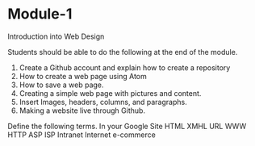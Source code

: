 # Module-1
Introduction into Web Design


Students should be able to do the following at the end of the module.
  1. Create a Github account and explain how to create a repository
  2. How to create a web page using Atom
  3. How to save a web page.
  4. Creating a simple web page with pictures and content. 
  5. Insert Images, headers, columns, and paragraphs. 
  6. Making a website live through Github. 

Define the following terms. In your Google Site
HTML
XMHL
URL
WWW
HTTP
ASP
ISP
Intranet 
Internet
e-commerce
